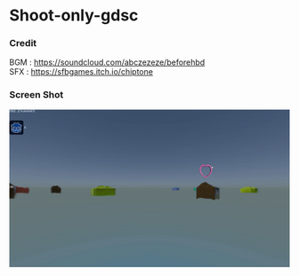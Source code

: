 # Shoot-only-gdsc
### Credit
BGM : https://soundcloud.com/abczezeze/beforehbd
<br>SFX : https://sfbgames.itch.io/chiptone

### Screen Shot
<img src="https://github.com/abczezeze/Shoot-only-gdsc/blob/main/ss/040.gif">
